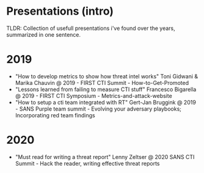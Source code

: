# Presentations (intro)
TLDR: Collection of usefull presentations i've found over the years, summarized in one sentence.


# 2019 
- "How to develop metrics to show how threat intel works" Toni Gidwani & Marika Chauvin @ 2019 - FIRST CTI Summit - How-to-Get-Promoted
- "Lessons learned from failing to measure CTI stuff" Francesco Bigarella @ 2019 - FIRST CTI Symposium - Metrics-and-attack-website
- "How to setup a cti team integrated with RT" Gert-Jan Bruggink @ 2019 - SANS Purple team summit - Evolving your adversary playbooks; Incorporating red team findings

# 2020
- "Must read for writing a threat report" Lenny Zeltser @ 2020 SANS CTI Summit - Hack the reader, writing effective threat reports
